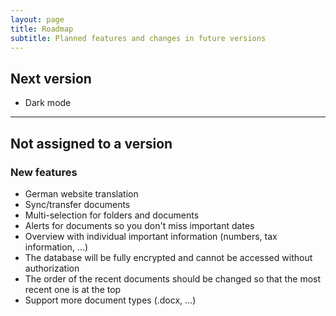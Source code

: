 ```yaml
---
layout: page
title: Roadmap
subtitle: Planned features and changes in future versions 
---
```


## Next version
- Dark mode

___

## Not assigned to a version 
### New features 
- German website translation 
- Sync/transfer documents
- Multi-selection for folders and documents
- Alerts for documents so you don't miss important dates
- Overview with individual important information (numbers, tax information, ...)
- The database will be fully encrypted and cannot be accessed without authorization
- The order of the recent documents should be changed so that the most recent one is at the top
- Support more document types (.docx, ...)

